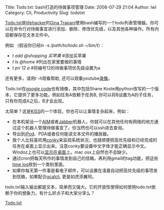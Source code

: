 Title: Todo.txt: bash打造的待做事项管理
Date: 2008-07-29 21:04
Author: lwl
Category: Cli, Productivity
Slug: todotxt

[Todo.txt](http://todotxt.com/)是[lifehacker](http://www.lifehacker.com)的[Gina
Trapani](http://www.ginatrapani.org/)使用bash编写的一个todo列表管理器。你可以在命令行对待做事宜进行添加、删除、修改优先级，以及其他各种操作。所有内容都保存在文本文件中。

例如 （假设你已经*ln -s /path/to/todo.sh ~/bin/t*）：

-   *t add @shopping 买苹果* <span style="#999999;"><span
    style="#999999;">#添加买苹果</span></span>
-   *t ls @home* <span style="#999999;"><span
    style="#999999;">#列出在家里要做的事情</span></span>
-   *t pri 12 a* <span style="#999999;"><span
    style="#999999;">#将编号12的待做事项优先级设置为a</span></span>

还有更多，请用*t -h*观看帮助,
还可以观看youtube[录像](http://lifehacker.com/software/todo%27txt/todotxt-in-action-183429.php)。

Todo.txt在[google
code](http://code.google.com/p/todotxt/)也有镜像，其中包括Shane
Koste用python改写的一个版本，它提供了更多功能。例如任务A依赖于任务B,
你可以将B设置为A的子任务，只有你完成A之后，B才会出现。

太简单？这是[KISS](http://en.wikipedia.org/wiki/KISS_principle)的一个体现，你也可以让事情复杂起来，例如：

-   在本机架设一个[AIM](http://todotxt.com/library/todobot.pl/)或者[Jabber](http://todotxt.com/library/todo_jabber_bot/)机器人，你就可以在其他任何有网络的地方通过这个机器人管理待做事宜了。你当然也可以ssh进去查询。
-   导出到[iPod](http://groups.yahoo.com/group/todotxt/message/108)、PDA或者任何能读文本文件的播放器。
-   我个人比较喜欢用[conky](http://conky.sourceforge.net/)来监视系统状况，也就顺便把高优先级和已经完成的任务在桌面上显示出来。注意conky要设置中文字体才能正确显示中文。Windoz上也可以[显示在桌面](http://lifehacker.com/398997/todo-embeds-the-contents-of-todotxt-onto-your-desktop)上。mac
    osx上自然也不会缺少。
-   通过cron把每天所作的事情发到自己的信箱，再利用gmail的tag功能，把这些[time
    log](http://www.gtdlife.cn/2008/834/download-software-of-time-log/)放到一个类别里面。
-   如果你每天第一件事是看电子邮件，可以设置在凌晨自动把高优先级的事项发到信箱，如果配合[gcalcli](http://code.google.com/p/gcalcli/),
    更是如虎添翼阿。

todo.txt输入输出都是文本，简单而又强大。它的开放性使得如何使用todo.txt依赖于你的想象力，有什么好点子和大家分享么？

[Todo.txt](http://todotxt.com/)
